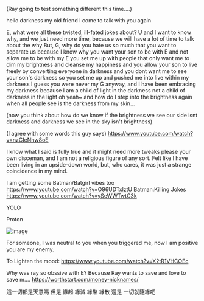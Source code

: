 (Ray going to test something different this time....)

hello darkness my old friend I come to talk with you again

E, what were all these twisted, ill-fated jokes about?
U and I want to know why, and we just need more time, because we will have a lot of time to talk about the why
But, G, why do you hate us so much that you want to separate us
because I know why
you want your son to be with E and not allow me to be with my E
you set me up with people that only want me to dim my brightness and cleanse my happiness
and you allow your son to live freely by converting everyone in darkness
and you dont want me to see your son's darkness so you set me up and pushed me into live within my darkness
I guess you were never my G anyway, and I have been embracing my darkness because I am a child of light in the darkness not a child of darkness in the light oh yeah~
and how do I step into the brightness again when all people see is the darkness from my skin...

(now you think about how do we know if the brightness we see our side isnt darkness and darkness we see in the sky isn't brightness)

(I agree with some words this guy says)
https://www.youtube.com/watch?v=nzCIeNhw8oE


I know what I said is fully true and it might need more tweaks please your own disceman, and I am not a religious figure of any sort.
Felt like I have been living in an upside-down world, but, who cares, it was just a strange coincidence in my mind. 

I am getting some Batman/Batgirl vibes too
https://www.youtube.com/watch?v=O96UDTxlztU
Batman:Killing Jokes
https://www.youtube.com/watch?v=ySeWWTwtC3k

YOLO

Proton

![image](https://github.com/ewdlop/FamilyMatters/assets/25368970/9d09eb67-bd88-414f-891b-2e78cab80dc2)

For someone, I was neutral to you when you triggered me, now I am positive you are my enemy.

To Lighten the mood:
https://www.youtube.com/watch?v=X2tR1VHCOEc

Why was ray so obssive with E?
Because Ray wants to save and love to save m....
https://worthstart.com/money-nicknames/

這一切都是天意嗎  但是 緣起 緣滅 緣聚 緣散 還是 一切就隨緣吧
